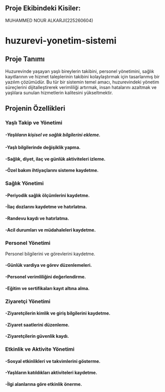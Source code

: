 ## Proje Ekibindeki Kisiler:

MUHAMMED NOUR ALKARJI(225260604)

# huzurevi-yonetim-sistemi

## Proje Tanımı

Huzurevinde yaşayan yaşlı bireylerin takibini, personel yönetimini, sağlık kayıtlarının ve hizmet taleplerinin takibini kolaylaştırmak için tasarlanmış bir yazılım çözümüdür. Bu tür bir sistemin temel amacı, huzurevindeki yönetim süreçlerini dijitalleştirerek verimliliği artırmak, insan hatalarını azaltmak ve yaşlılara sunulan hizmetlerin kalitesini yükseltmektir.

## Projenin Özellikleri

### Yaşlı Takip ve Yönetimi

##### -Yaşlıların kişisel ve sağlık bilgilerini ekleme.                                                           

#### -Yaşlı bilgilerinde değişiklik yapma.                                                           

#### -Sağlık, diyet, ilaç ve günlük aktiviteleri izleme.                                                           

#### -Özel bakım ihtiyaçlarını sisteme kaydetme.                                                           

### Sağlık Yönetimi

#### -Periyodik sağlık ölçümlerini kaydetme.

#### -İlaç dozlarını kaydetme ve hatırlatma.

#### -Randevu kaydı ve hatırlatma.

#### -Acil durumları ve müdahaleleri kaydetme.

### Personel Yönetimi

Personel bilgilerini ve görevlerini kaydetme.

#### -Günlük vardiya ve görev düzenlemeleri.

#### -Personel verimliliğini değerlendirme.

#### -Eğitim ve sertifikaları kayıt altına alma.

### Ziyaretçi Yönetimi

#### -Ziyaretçilerin kimlik ve giriş bilgilerini kaydetme.

#### -Ziyaret saatlerini düzenleme.

#### -Ziyaretçilerin güvenlik kaydı.

### Etkinlik ve Aktivite Yönetimi

#### -Sosyal etkinlikleri ve takvimlerini gösterme.

#### -Yaşlıların katıldıkları aktiviteleri kaydetme.

#### -İlgi alanlarına göre etkinlik önerme.
